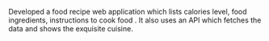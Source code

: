Developed a food recipe web application which lists calories level, food ingredients, instructions to cook food .
It also uses an API which fetches the data and shows the exquisite cuisine.
